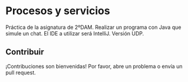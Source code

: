 # Procesos y servicios

Práctica de la asignatura de 2ºDAM.
Realizar un programa con Java que simule un chat. El IDE a utilizar será IntelliJ. Versión UDP.

## Contribuir

¡Contribuciones son bienvenidas! Por favor, abre un problema o envía un pull request.
